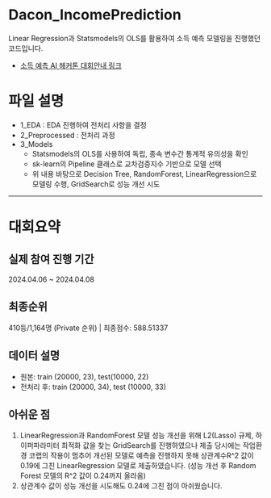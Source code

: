 # Dacon_IncomePrediction
Linear Regression과 Statsmodels의 OLS를 활용하여 소득 예측 모델링을 진행했던 코드입니다.
- [소득 예측 AI 해커톤 대회안내 링크](https://dacon.io/competitions/official/236230/overview/description)

# 파일 설명
- 1_EDA : EDA 진행하여 전처리 사항을 결정
- 2_Preprocessed : 전처리 과정
- 3_Models
  - Statsmodels의 OLS를 사용하여 독립, 종속 변수간 통계적 유의성을 확인
  - sk-learn의 Pipeline 클래스로 교차검증지수 기반으로 모델 선택
  - 위 내용 바탕으로 Decision Tree, RandomForest, LinearRegression으로 모델링 수행, GridSearch로 성능 개선 시도

---
# 대회요약

## 실제 참여 진행 기간
2024.04.06 ~ 2024.04.08

## 최종순위
410등/1,164명 (Private 순위)  |  최종점수: 588.51337

## 데이터 설명
- 원본: train (20000, 23), test(10000, 22)
- 전처리 후: train (20000, 34), test (10000, 33)

## 아쉬운 점
1. LinearRegression과 RandomForest 모델 성능 개선을 위해 L2(Lasso) 규제, 하이퍼파라미터 최적화 값을 찾는 GridSearch를 진행하였으나  제출 당시에는 작업환경 코랩의 작용이 멈추어 개선된 모델로 예측을 진행하지 못해 상관계수R^2 값이 0.19에 그친 LinearRegression 모델로 제출하였습니다. (성능 개선 후 Random Forest 모델의 R^2 값이 0.24까지 올라옴)
1. 상관계수 값이 성능 개선을 시도해도 0.24에 그친 점이 아쉬웠습니다.

